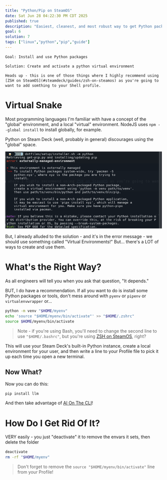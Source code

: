 ```yaml
---
title: "Python/Pip on SteamOS"
date: Sat Jun 28 04:22:30 PM CDT 2025
published: true
description: "Easiest, cleanest, and most robust way to get Python packages"
goal: 6
solution: 7
tags: ["linux","python","pip","guide"]
---
```


```nerd-goal-level-6
Goal: Install and use Python packages
```
```nerd-solution-level-7
Solution: Create and activate a python virtual environment
```

```flare
Heads up - this is one of those things where I highly recommend using [ZSH on SteamOS](#steamdeck/guides/zsh-on-steamos) as you're going to want to add somthing to your Shell profile.
```

# Virtual Snake

Most programming languages I'm familiar with have a concept of the "global" environment, and a local "virtual" environment. NodeJS uses `npm --global install` to install globally, for example.

Python on Steam Deck (well, probably in general) discourages using the "global" space.

![Python error](./images/thumbnail/python_1.png)

But, I already alluded to the solution - and it's in the error message - we should use something called "Virtual Environments!" But... there's a LOT of ways to create and use them.

# What's the Right Way?

As all engineers will tell you when you ask that question, "It depends."

BUT, I do have a recommendation. If all you want to do is install some Python packages or tools, don't mess around with `pyenv` or `pipenv` or `virtualenvwrapper` or...

```bash
python -m venv "$HOME/myenv"
echo 'source "$HOME/myenv/bin/activate"' >> "$HOME/.zshrc"
source $HOME/myenv/bin/activate
```

> Note - if you're using Bash, you'll need to change the second line to use `"$HOME/.bashrc"`, but you're using [ZSH on SteamOS](#steamdeck/guides/zsh-on-steamos), right?

This will use your Steam Deck's built-in Python instance, create a local environment for your user, and then write a line to your Profile file to pick it up each time you open a new terminal.

## Now What?

Now you can do this:

```
pip install llm
```

And then take advantage of [AI On The CLI](#programming/ai/ai-on-the-cli)!

# How Do I Get Rid Of It?

VERY easily - you just "deactivate" it to remove the envars it sets, then delete the folder

```bash
deactivate
rm -rf "$HOME/myenv"
```

> Don't forget to remove the `source "$HOME/myenv/bin/activate"` line from your Profile!

